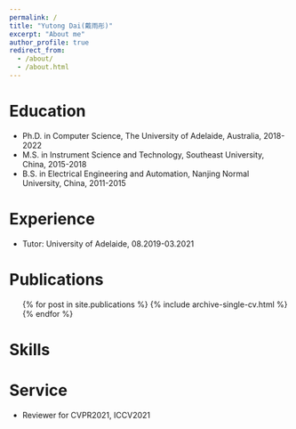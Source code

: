 ```yaml
---
permalink: /
title: "Yutong Dai(戴雨彤)"
excerpt: "About me"
author_profile: true
redirect_from: 
  - /about/
  - /about.html
---
```


Education
======
* Ph.D. in Computer Science, The University of Adelaide, Australia, 2018-2022
* M.S. in Instrument Science and Technology, Southeast University, China, 2015-2018
* B.S. in Electrical Engineering and Automation, Nanjing Normal University, China, 2011-2015

Experience
======
* Tutor: University of Adelaide, 08.2019-03.2021


Publications
======
  <ul>{% for post in site.publications %}
    {% include archive-single-cv.html %}
  {% endfor %}</ul>
  
  
Skills
======

  
Service
======
* Reviewer for CVPR2021, ICCV2021

